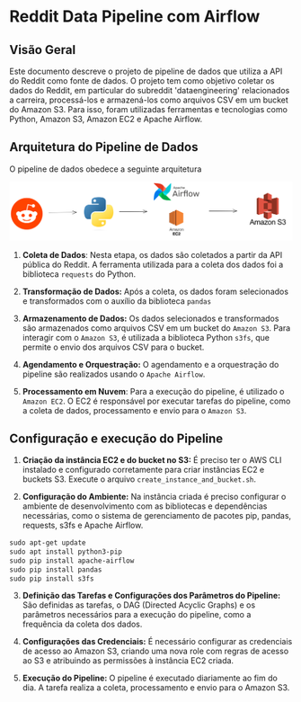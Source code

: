 # Reddit Data Pipeline com Airflow

## Visão Geral

Este documento descreve o projeto de pipeline de dados que utiliza a API do Reddit como fonte de dados. O projeto tem como objetivo coletar os dados do Reddit, em particular do subreddit 'dataengineering' relacionados a carreira, processá-los e armazená-los como arquivos CSV em um bucket do Amazon S3. Para isso, foram utilizadas ferramentas e tecnologias como Python, Amazon S3, Amazon EC2 e Apache Airflow.

## Arquitetura do Pipeline de Dados

O pipeline de dados obedece a seguinte arquitetura

![Imagem representando o pipeline de dados](https://github.com/elvinmatheus/Data-pipeline-com-Airflow/blob/main/images/arquitetura_data_pipeline.png)

1. **Coleta de Dados**: Nesta etapa, os dados são coletados a partir da API pública do Reddit. A ferramenta utilizada para a coleta dos dados foi a biblioteca `requests` do Python.

2. **Transformação de Dados:** Após a coleta, os dados foram selecionados e transformados com o auxílio da biblioteca `pandas`

3. **Armazenamento de Dados:** Os dados selecionados e transformados são armazenados como arquivos CSV em um bucket do `Amazon S3`. Para interagir com o `Amazon S3`, é utilizada a biblioteca Python `s3fs`, que permite o envio dos arquivos CSV para o bucket.

4. **Agendamento e Orquestração:** O agendamento e a orquestração do pipeline são realizados usando o `Apache Airflow`. 

5. **Processamento em Nuvem**: Para a execução do pipeline, é utilizado o `Amazon EC2`. O EC2 é responsável por executar tarefas do pipeline, como a coleta de dados, processamento e envio para o `Amazon S3`.

## Configuração e execução do Pipeline

1. **Criação da instância EC2 e do bucket no S3:** É preciso ter o AWS CLI instalado e configurado corretamente para criar instâncias EC2 e buckets S3. Execute o arquivo `create_instance_and_bucket.sh`.

2. **Configuração do Ambiente:** Na instância criada é preciso configurar o ambiente de desenvolvimento com as bibliotecas e dependências necessárias, como o sistema de gerenciamento de pacotes pip, pandas, requests, s3fs e Apache Airflow.

```
sudo apt-get update
sudo apt install python3-pip
sudo pip install apache-airflow
sudo pip install pandas
sudo pip install s3fs
```

3. **Definição das Tarefas e Configurações dos Parâmetros do Pipeline:** São definidas as tarefas, o DAG (Directed Acyclic Graphs) e os parâmetros necessários para a execução do pipeline, como a frequência da coleta dos dados.

4. **Configurações das Credenciais:** É necessário configurar as credenciais de acesso ao Amazon S3, criando uma nova role com regras de acesso ao S3 e atribuindo as permissões à instância EC2 criada.

5. **Execução do Pipeline:** O pipeline é executado diariamente ao fim do dia. A tarefa realiza a coleta, processamento e envio para o Amazon S3.